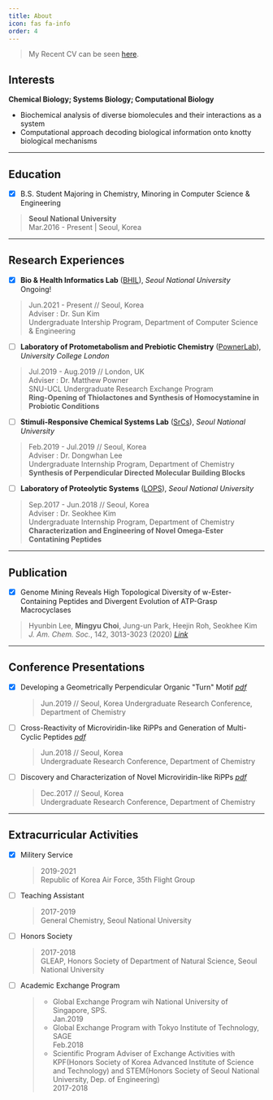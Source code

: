 ```yaml
---
title: About
icon: fas fa-info
order: 4
---
```


> My Recent CV can be seen [here](https://github.com/Chemgyu/chemgyu.github.io/blob/master/PDFfiles/CV_MinGyu_Choi.pdf).<br>

## Interests<br>

**Chemical Biology; Systems Biology; Computational Biology**
- Biochemical analysis of diverse biomolecules and their interactions as a system
- Computational approach decoding biological information onto knotty biological mechanisms

---

## Education<br>

- [x] B.S. Student Majoring in Chemistry, Minoring in Computer Science & Engineering<br>
> **Seoul National University**<br>
> Mar.2016 - Present | Seoul, Korea

---

## Research Experiences<br>

 - [x] **Bio & Health Informatics Lab** ([BHIL](https://bhi-kimlab.github.io/)), *Seoul National University* <br>
 Ongoing!
 > Jun.2021 - Present // Seoul, Korea<br>
 > Adviser : Dr. Sun Kim<br>
 > Undergraduate Intership Program, Department of Computer Science & Engineering <br>
 - [ ] **Laboratory of Protometabolism and Prebiotic Chemistry** ([PownerLab](https://pownerlab.com/)), *University College London* 
 > Jul.2019 - Aug.2019 // London, UK<br>
 > Adviser : Dr. Matthew Powner <br> 
 > SNU-UCL Undergraduate Research Exchange Program<br>
 > **Ring-Opening of Thiolactones and Synthesis of Homocystamine in Probiotic Conditions** 
 - [ ] **Stimuli-Responsive Chemical Systems Lab** ([SrCs](https://www.leelab.snu.ac.kr/)), *Seoul National University*
 > Feb.2019 - Jul.2019 // Seoul, Korea<br>
 > Adviser : Dr. Dongwhan Lee <br> 
 > Undergraduate Internship Program, Department of Chemistry<br>
 > **Synthesis of Perpendicular Directed Molecular Building Blocks**
 - [ ] **Laboratory of Proteolytic Systems** ([LOPS](https://shkim115.wixsite.com/skimlab)), *Seoul National University*
 > Sep.2017 - Jun.2018 // Seoul, Korea<br>
 > Adviser : Dr. Seokhee Kim <br> 
 > Undergraduate Internship Program, Department of Chemistry<br>
 > **Characterization and Engineering of Novel Omega-Ester Contatining Peptides**

---

## Publication

- [x] Genome Mining Reveals High Topological Diversity of w-Ester-Containing Peptides and Divergent Evolution of ATP-Grasp Macrocyclases
> Hyunbin Lee, **Mingyu Choi**, Jung-un Park, Heejin Roh, Seokhee Kim<br>
> *J. Am. Chem. Soc.*, 142, 3013-3023 (2020) *[Link](https://pubs.acs.org/doi/abs/10.1021/jacs.9b12076)*

---

## Conference Presentations

- [x] Developing a Geometrically Perpendicular Organic "Turn" Motif *[pdf](https://github.com/Chemgyu/chemgyu.github.io/blob/master/PDFfiles/Developing%20a%20Geometrically%20Perpendicullar%20Organic%20%22Turn%22%20Motif.pdf)*<bf>
  > Jun.2019 // Seoul, Korea<bf>
  > Undergraduate Research Conference, Department of Chemistry
- [ ] Cross-Reactivity of Microviridin-like RiPPs and Generation of Multi-Cyclic Peptides *[pdf](https://github.com/Chemgyu/chemgyu.github.io/blob/master/PDFfiles/Cross-Reactivity%20of%20Mv-like%20RiPPs%20and%20Generation%20of%20Multi-Cyclic%20Peptides.pdf)*<bf>
  > Jun.2018 // Seoul, Korea<br>
  > Undergraduate Research Conference, Department of Chemistry
- [ ] Discovery and Characterization of Novel Microviridin-like RiPPs *[pdf](https://github.com/Chemgyu/chemgyu.github.io/blob/master/PDFfiles/Discovery%20and%20Characterization%20of%20Novel%20Mv-like%20RiPPs.pdf)*
  > Dec.2017 // Seoul, Korea<br>
  > Undergraduate Research Conference, Department of Chemistry
  
---
  
## Extracurricular Activities

- [x] Militery Service
  > 2019-2021<br>
  > Republic of Korea Air Force, 35th Flight Group
- [ ] Teaching Assistant
  > 2017-2019<br>
  > General Chemistry, Seoul National University
- [ ] Honors Society
  > 2017-2018<br>
  > GLEAP, Honors Society of Department of Natural Science, Seoul National University
- [ ] Academic Exchange Program
  > - Global Exchange Program wih National University of Singapore, SPS.<br>
      Jan.2019 
  > - Global Exchange Program with Tokyo Institute of Technology, SAGE<br>
      Feb.2018
  > - Scientific Program Adviser of Exchange Activities with KPF(Honors Society of Korea Advanced Institute of Science and Technology) and STEM(Honors Society of Seoul National University, Dep. of Engineering)<br>
      2017-2018
